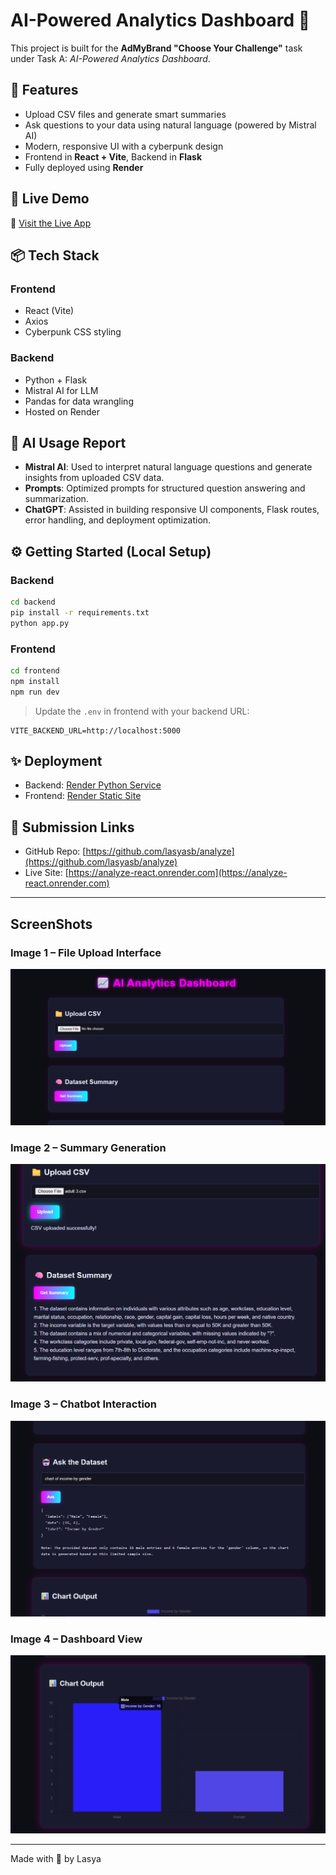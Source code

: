 # AI-Powered Analytics Dashboard 🚀

This project is built for the **AdMyBrand "Choose Your Challenge"** task under Task A: *AI-Powered Analytics Dashboard*.

## 🌟 Features

- Upload CSV files and generate smart summaries
- Ask questions to your data using natural language (powered by Mistral AI)
- Modern, responsive UI with a cyberpunk design
- Frontend in **React + Vite**, Backend in **Flask**
- Fully deployed using **Render**

## 🚀 Live Demo

🔗 [Visit the Live App](https://analyze-react.onrender.com)

## 📦 Tech Stack

### Frontend
- React (Vite)
- Axios
- Cyberpunk CSS styling

### Backend
- Python + Flask
- Mistral AI for LLM
- Pandas for data wrangling
- Hosted on Render

## 🧠 AI Usage Report

- **Mistral AI**: Used to interpret natural language questions and generate insights from uploaded CSV data.
- **Prompts**: Optimized prompts for structured question answering and summarization.
- **ChatGPT**: Assisted in building responsive UI components, Flask routes, error handling, and deployment optimization.

## ⚙️ Getting Started (Local Setup)

### Backend

```bash
cd backend
pip install -r requirements.txt
python app.py
```

### Frontend

```bash
cd frontend
npm install
npm run dev
```

> Update the `.env` in frontend with your backend URL:
```
VITE_BACKEND_URL=http://localhost:5000
```

## ✨ Deployment

- Backend: [Render Python Service](https://analyze-c85k.onrender.com)
- Frontend: [Render Static Site](https://analyze-react.onrender.com)

## 🤝 Submission Links

- GitHub Repo: [https://github.com/lasyasb/analyze](https://github.com/lasyasb/analyze)
- Live Site: [https://analyze-react.onrender.com](https://analyze-react.onrender.com)

---
## ScreenShots

### Image 1 – File Upload Interface  
![Image 4](./ss/image.png)

### Image 2 – Summary Generation  
![Image 1](./ss/image-1.png)

### Image 3 – Chatbot Interaction  
![Image 2](./ss/image-2.png) 

### Image 4 – Dashboard View  
![Image 3](./ss/image-3.png)

---
Made with 💙 by Lasya
